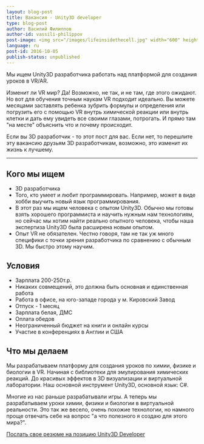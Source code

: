 ```yaml
---
layout: blog-post
title: Вакансия - Unity3D developer
type: blog-post
author: Василий Филиппов
author-id: vassili-philippov
post-image: <img src="/images/lifeinsidethecell.jpg" width="600" height="400" alt="Inner life of a cell">
language: ru
post-id: 2016-10-05
publish-status: unpublished
---
```


Мы ищем Unity3D разработчика работать над платформой для создания уроков в VR/AR.

Изменит ли VR мир? Да! Возможно, не так, и не там, где этого ожидают. 
Но вот для обучения точным наукам VR подходит идеально. 
Вы можете месяцами заставлять ребенка зубрить формулы и определения или погрузить его с помощью VR внутрь 
химической реакции или внутрь клетки и дать ему увидеть все своими глазами, 
потрогать. И прямо там "на месте" объяснить что и почему происходит. 

Если вы 3D разработчик - то этот пост для вас. Если нет, то перешлите эту вакансию друзьям 3D разработчикам, возможно, это изменит их жизнь к лучшему.
<!-- more -->

---

## Кого мы ищем

* 3D разработчика
* Того, кто умеет и любит программировать. Например, может в виде хобби выучить новый язык программирования.
* В этот раз мы ищем человека с опытом Unity3D. Обычно мы готовы взять хорошего программиста и научить нужным нам технологиям, но сейчас мы хотим найти реально опытного человека, чтобы наша экспертиза Unity3D была расширена новым опытом.
* Опыт VR не обязателен. Честно говоря, там не так уж много специфики с точки зрения разработчика по сравнению с обычным 3D. Мы быстро этому научим.

## Условия

* Зарплата 200-250т.р.
* Никаких совмещений, это должна быть основная и единственная работа
* Работа в офисе, на юго-западе города у м. Кировский Завод
* Отпуск - 1 месяц
* Зарплата белая, ДМС
* Оплата обедов
* Неограниченный бюджет на книги и онлайн курсы
* Участие в конференциях в Англии и США

## Что мы делаем

Мы разрабатываем платформу для создания уроков по химии, физике и биологии в VR. 
Начиная с библиотеки для эмулирования химических реакций. До красивых эффектов в 3D визуализации и виртуальной лаборатории. Наш основной инструмент Unity3D, основной язык: С#.

Многие из нас раньше разрабатывали игры. А теперь мы разрабатываем уроки химии, физики и биологии в виртуальной реальности. 
Это так же весело, очень похожие технологии, но намного проще отвечать себе на вопрос "а что полезного я создаю для этого мира?". 

<a class="btn btn-primary btn-lg active" href="http://scijob.ru/vacancy/2783" role="button">Послать свое резюме на позицию Unity3D Developer</a>
